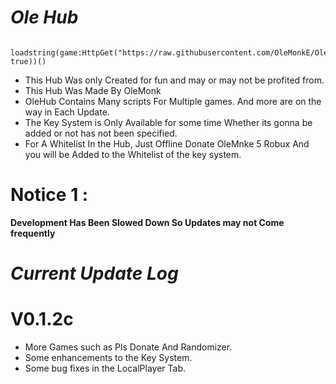 # ***Ole Hub***

       loadstring(game:HttpGet("https://raw.githubusercontent.com/OleMonkE/OleHub/main/HubScript", true))()

- This Hub Was only Created for fun and may or may not be profited from.
- This Hub Was Made By OleMonk
- OleHub Contains Many scripts For Multiple games. And more are on the way in Each Update.
- The Key System is Only Available for some time Whether its gonna be added or not has not been specified.
- For A Whitelist In the Hub, Just Offline Donate OleMnke 5 Robux And you will be Added to the Whitelist of the key system.

# Notice 1 :
**Development Has Been Slowed Down So Updates may not Come frequently**


# ***Current Update Log***
# V0.1.2c
- More Games such as Pls Donate And Randomizer.
- Some enhancements to the Key System.
- Some bug fixes in the LocalPlayer Tab.
